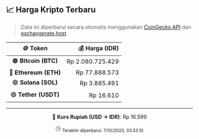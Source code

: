 

<!-- HARGA_KRIPTO -->
## 📈 Harga Kripto Terbaru

> Data ini diperbarui secara otomatis menggunakan [CoinGecko API](https://www.coingecko.com/) dan [exchangerate.host](https://exchangerate.host/)

<div align="center">

| 🪙 Token | 💰 Harga (IDR) |
|:------:|---------------:|
| 🟠 **Bitcoin (BTC)**   | Rp 2.080.725.429 |
| 🔵 **Ethereum (ETH)**  | Rp 77.888.573 |
| 🟣 **Solana (SOL)**    | Rp 3.885.491 |
| 🟢 **Tether (USDT)**   | Rp 16.610 |

---

💱 **Kurs Rupiah (USD → IDR)**: Rp 16.599

🕒 <sub>Terakhir diperbarui: 7/10/2025, 03.53.10</sub>

</div>
<!-- /HARGA_KRIPTO -->